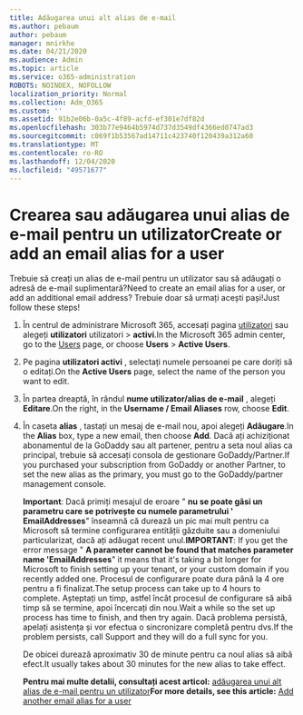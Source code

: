 ```yaml
---
title: Adăugarea unui alt alias de e-mail
ms.author: pebaum
author: pebaum
manager: mnirkhe
ms.date: 04/21/2020
ms.audience: Admin
ms.topic: article
ms.service: o365-administration
ROBOTS: NOINDEX, NOFOLLOW
localization_priority: Normal
ms.collection: Adm_O365
ms.custom: ''
ms.assetid: 91b2e06b-0a5c-4f89-acfd-ef301e7df82d
ms.openlocfilehash: 303b77e9464b5974d737d3549df4366ed0747ad3
ms.sourcegitcommit: c069f1b53567ad14711c423740f120439a312a60
ms.translationtype: MT
ms.contentlocale: ro-RO
ms.lasthandoff: 12/04/2020
ms.locfileid: "49571677"
---
```

# <a name="create-or-add-an-email-alias-for-a-user"></a><span data-ttu-id="d6718-102">Crearea sau adăugarea unui alias de e-mail pentru un utilizator</span><span class="sxs-lookup"><span data-stu-id="d6718-102">Create or add an email alias for a user</span></span>

<span data-ttu-id="d6718-103">Trebuie să creați un alias de e-mail pentru un utilizator sau să adăugați o adresă de e-mail suplimentară?</span><span class="sxs-lookup"><span data-stu-id="d6718-103">Need to create an email alias for a user, or add an additional email address?</span></span> <span data-ttu-id="d6718-104">Trebuie doar să urmați acești pași!</span><span class="sxs-lookup"><span data-stu-id="d6718-104">Just follow these steps!</span></span>
  
1. <span data-ttu-id="d6718-105">În centrul de administrare Microsoft 365, accesați pagina [utilizatori](https://go.microsoft.com/fwlink/p/?linkid=834822) sau alegeți **utilizatori** utilizatori  >  **activi**.</span><span class="sxs-lookup"><span data-stu-id="d6718-105">In the Microsoft 365 admin center, go to the [Users](https://go.microsoft.com/fwlink/p/?linkid=834822) page, or choose **Users** > **Active Users**.</span></span>
    
2. <span data-ttu-id="d6718-106">Pe pagina **utilizatori activi** , selectați numele persoanei pe care doriți să o editați.</span><span class="sxs-lookup"><span data-stu-id="d6718-106">On the **Active Users** page, select the name of the person you want to edit.</span></span> 
    
3. <span data-ttu-id="d6718-107">În partea dreaptă, în rândul **nume utilizator/alias de e-mail** , alegeți **Editare**.</span><span class="sxs-lookup"><span data-stu-id="d6718-107">On the right, in the **Username / Email Aliases** row, choose **Edit**.</span></span>
    
4. <span data-ttu-id="d6718-108">În caseta **alias** , tastați un mesaj de e-mail nou, apoi alegeți **Adăugare**.</span><span class="sxs-lookup"><span data-stu-id="d6718-108">In the **Alias** box, type a new email, then choose **Add**.</span></span> <span data-ttu-id="d6718-109">Dacă ați achiziționat abonamentul de la GoDaddy sau alt partener, pentru a seta noul alias ca principal, trebuie să accesați consola de gestionare GoDaddy/Partner.</span><span class="sxs-lookup"><span data-stu-id="d6718-109">If you purchased your subscription from GoDaddy or another Partner, to set the new alias as the primary, you must go to the GoDaddy/partner management console.</span></span> 
    
    <span data-ttu-id="d6718-110">**Important**: Dacă primiți mesajul de eroare " **nu se poate găsi un parametru care se potrivește cu numele parametrului ' EmailAddresses**" înseamnă că durează un pic mai mult pentru ca Microsoft să termine configurarea entității găzduite sau a domeniului particularizat, dacă ați adăugat recent unul.</span><span class="sxs-lookup"><span data-stu-id="d6718-110">**IMPORTANT**: If you get the error message " **A parameter cannot be found that matches parameter name 'EmailAddresses**" it means that it's taking a bit longer for Microsoft to finish setting up your tenant, or your custom domain if you recently added one.</span></span> <span data-ttu-id="d6718-111">Procesul de configurare poate dura până la 4 ore pentru a fi finalizat.</span><span class="sxs-lookup"><span data-stu-id="d6718-111">The setup process can take up to 4 hours to complete.</span></span> <span data-ttu-id="d6718-112">Așteptați un timp, astfel încât procesul de configurare să aibă timp să se termine, apoi încercați din nou.</span><span class="sxs-lookup"><span data-stu-id="d6718-112">Wait a while so the set up process has time to finish, and then try again.</span></span> <span data-ttu-id="d6718-113">Dacă problema persistă, apelați asistența și vor efectua o sincronizare completă pentru dvs.</span><span class="sxs-lookup"><span data-stu-id="d6718-113">If the problem persists, call Support and they will do a full sync for you.</span></span>
    
    <span data-ttu-id="d6718-114">De obicei durează aproximativ 30 de minute pentru ca noul alias să aibă efect.</span><span class="sxs-lookup"><span data-stu-id="d6718-114">It usually takes about 30 minutes for the new alias to take effect.</span></span>
    
    <span data-ttu-id="d6718-115">**Pentru mai multe detalii, consultați acest articol:** [adăugarea unui alt alias de e-mail pentru un utilizator](https://docs.microsoft.com/microsoft-365/admin/email/add-another-email-alias-for-a-user)</span><span class="sxs-lookup"><span data-stu-id="d6718-115">**For more details, see this article:** [Add another email alias for a user](https://docs.microsoft.com/microsoft-365/admin/email/add-another-email-alias-for-a-user)</span></span>
    

